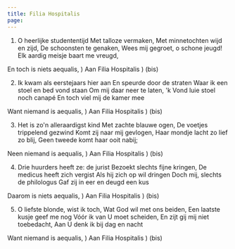 ```yaml
---
title: Filia Hospitalis
page: 
---  
```


1. O heerlijke studententijd
Met talloze vermaken,
Met minnetochten wijd en zijd,
De schoonsten te genaken,
Wees mij gegroet, o schone jeugd!
Elk aardig meisje baart me vreugd,


En toch is niets aequalis, )
Aan Filia Hospitalis       ) (bis)


2. Ik kwam als eerstejaars hier aan
En speurde door de straten
Waar ik een stoel en bed vond staan
Om mij daar neer te laten,
'k Vond luie stoel noch canapé
En toch viel mij de kamer mee


Want niemand is aequalis, )
Aan Filia Hospitalis      ) (bis)


3. Het is zo'n alleraardigst kind
Met zachte blauwe ogen,
De voetjes trippelend gezwind
Komt zij naar mij gevlogen,
Haar mondje lacht zo lief zo blij,
Geen tweede komt haar ooit nabij;


Neen niemand is aequalis, )
Aan Filia Hospitalis      ) (bis)


4. Drie huurders heeft ze: de jurist
Bezoekt slechts fijne kringen,
De medicus heeft zich vergist
Als hij zich op wil dringen
Doch mij, slechts de philologus
Gaf zij in eer en deugd een kus


Daarom is niets aequalis, )
Aan Filia Hospitalis      ) (bis)


5. O liefste blonde, wist ik toch,
Wat God wil met ons beiden,
Een laatste kusje geef me nog
Vóór ik van U moet scheiden,
En zijt gij mij niet toebedacht,
Aan U denk ik bij dag en nacht


Want niemand is aequalis, )
Aan Filia Hospitalis      ) (bis)
